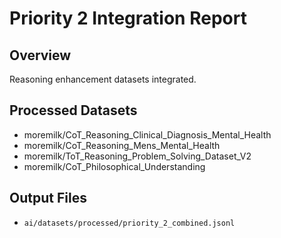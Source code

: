 # Priority 2 Integration Report

## Overview
Reasoning enhancement datasets integrated.

## Processed Datasets
- moremilk/CoT_Reasoning_Clinical_Diagnosis_Mental_Health
- moremilk/CoT_Reasoning_Mens_Mental_Health
- moremilk/ToT_Reasoning_Problem_Solving_Dataset_V2
- moremilk/CoT_Philosophical_Understanding

## Output Files
- `ai/datasets/processed/priority_2_combined.jsonl`


